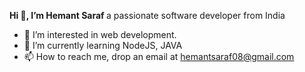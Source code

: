 <strong>  Hi 👋, I’m Hemant Saraf </strong>
a passionate software developer from India
- 👀 I’m interested in web development. 
- 🌱 I’m currently learning NodeJS, JAVA
- 📫 How to reach me, drop an email at hemantsaraf08@gmail.com

<!---
Hemantsaraf08/Hemantsaraf08 is a ✨ special ✨ repository because its `README.md` (this file) appears on your GitHub profile.
You can click the Preview link to take a look at your changes.
--->

